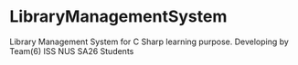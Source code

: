 LibraryManagementSystem
=======================

Library Management System for C Sharp learning purpose. Developing by Team(6) ISS NUS SA26 Students